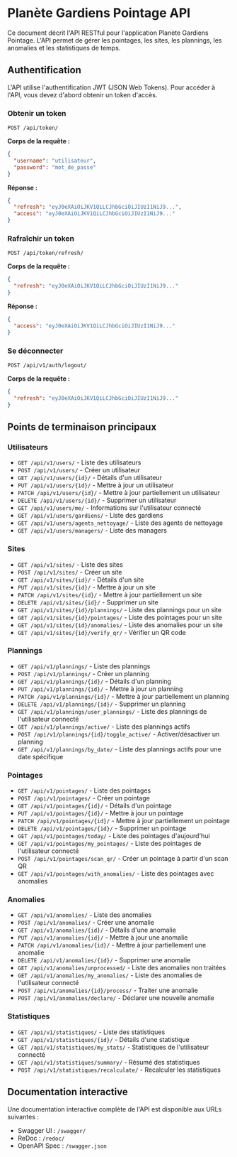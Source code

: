 # Planète Gardiens Pointage API

Ce document décrit l'API RESTful pour l'application Planète Gardiens Pointage. L'API permet de gérer les pointages, les sites, les plannings, les anomalies et les statistiques de temps.

## Authentification

L'API utilise l'authentification JWT (JSON Web Tokens). Pour accéder à l'API, vous devez d'abord obtenir un token d'accès.

### Obtenir un token

```
POST /api/token/
```

**Corps de la requête :**
```json
{
  "username": "utilisateur",
  "password": "mot_de_passe"
}
```

**Réponse :**
```json
{
  "refresh": "eyJ0eXAiOiJKV1QiLCJhbGciOiJIUzI1NiJ9...",
  "access": "eyJ0eXAiOiJKV1QiLCJhbGciOiJIUzI1NiJ9..."
}
```

### Rafraîchir un token

```
POST /api/token/refresh/
```

**Corps de la requête :**
```json
{
  "refresh": "eyJ0eXAiOiJKV1QiLCJhbGciOiJIUzI1NiJ9..."
}
```

**Réponse :**
```json
{
  "access": "eyJ0eXAiOiJKV1QiLCJhbGciOiJIUzI1NiJ9..."
}
```

### Se déconnecter

```
POST /api/v1/auth/logout/
```

**Corps de la requête :**
```json
{
  "refresh": "eyJ0eXAiOiJKV1QiLCJhbGciOiJIUzI1NiJ9..."
}
```

## Points de terminaison principaux

### Utilisateurs

- `GET /api/v1/users/` - Liste des utilisateurs
- `POST /api/v1/users/` - Créer un utilisateur
- `GET /api/v1/users/{id}/` - Détails d'un utilisateur
- `PUT /api/v1/users/{id}/` - Mettre à jour un utilisateur
- `PATCH /api/v1/users/{id}/` - Mettre à jour partiellement un utilisateur
- `DELETE /api/v1/users/{id}/` - Supprimer un utilisateur
- `GET /api/v1/users/me/` - Informations sur l'utilisateur connecté
- `GET /api/v1/users/gardiens/` - Liste des gardiens
- `GET /api/v1/users/agents_nettoyage/` - Liste des agents de nettoyage
- `GET /api/v1/users/managers/` - Liste des managers

### Sites

- `GET /api/v1/sites/` - Liste des sites
- `POST /api/v1/sites/` - Créer un site
- `GET /api/v1/sites/{id}/` - Détails d'un site
- `PUT /api/v1/sites/{id}/` - Mettre à jour un site
- `PATCH /api/v1/sites/{id}/` - Mettre à jour partiellement un site
- `DELETE /api/v1/sites/{id}/` - Supprimer un site
- `GET /api/v1/sites/{id}/plannings/` - Liste des plannings pour un site
- `GET /api/v1/sites/{id}/pointages/` - Liste des pointages pour un site
- `GET /api/v1/sites/{id}/anomalies/` - Liste des anomalies pour un site
- `GET /api/v1/sites/{id}/verify_qr/` - Vérifier un QR code

### Plannings

- `GET /api/v1/plannings/` - Liste des plannings
- `POST /api/v1/plannings/` - Créer un planning
- `GET /api/v1/plannings/{id}/` - Détails d'un planning
- `PUT /api/v1/plannings/{id}/` - Mettre à jour un planning
- `PATCH /api/v1/plannings/{id}/` - Mettre à jour partiellement un planning
- `DELETE /api/v1/plannings/{id}/` - Supprimer un planning
- `GET /api/v1/plannings/user_plannings/` - Liste des plannings de l'utilisateur connecté
- `GET /api/v1/plannings/active/` - Liste des plannings actifs
- `POST /api/v1/plannings/{id}/toggle_active/` - Activer/désactiver un planning
- `GET /api/v1/plannings/by_date/` - Liste des plannings actifs pour une date spécifique

### Pointages

- `GET /api/v1/pointages/` - Liste des pointages
- `POST /api/v1/pointages/` - Créer un pointage
- `GET /api/v1/pointages/{id}/` - Détails d'un pointage
- `PUT /api/v1/pointages/{id}/` - Mettre à jour un pointage
- `PATCH /api/v1/pointages/{id}/` - Mettre à jour partiellement un pointage
- `DELETE /api/v1/pointages/{id}/` - Supprimer un pointage
- `GET /api/v1/pointages/today/` - Liste des pointages d'aujourd'hui
- `GET /api/v1/pointages/my_pointages/` - Liste des pointages de l'utilisateur connecté
- `POST /api/v1/pointages/scan_qr/` - Créer un pointage à partir d'un scan QR
- `GET /api/v1/pointages/with_anomalies/` - Liste des pointages avec anomalies

### Anomalies

- `GET /api/v1/anomalies/` - Liste des anomalies
- `POST /api/v1/anomalies/` - Créer une anomalie
- `GET /api/v1/anomalies/{id}/` - Détails d'une anomalie
- `PUT /api/v1/anomalies/{id}/` - Mettre à jour une anomalie
- `PATCH /api/v1/anomalies/{id}/` - Mettre à jour partiellement une anomalie
- `DELETE /api/v1/anomalies/{id}/` - Supprimer une anomalie
- `GET /api/v1/anomalies/unprocessed/` - Liste des anomalies non traitées
- `GET /api/v1/anomalies/my_anomalies/` - Liste des anomalies de l'utilisateur connecté
- `POST /api/v1/anomalies/{id}/process/` - Traiter une anomalie
- `POST /api/v1/anomalies/declare/` - Déclarer une nouvelle anomalie

### Statistiques

- `GET /api/v1/statistiques/` - Liste des statistiques
- `GET /api/v1/statistiques/{id}/` - Détails d'une statistique
- `GET /api/v1/statistiques/my_stats/` - Statistiques de l'utilisateur connecté
- `GET /api/v1/statistiques/summary/` - Résumé des statistiques
- `POST /api/v1/statistiques/recalculate/` - Recalculer les statistiques

## Documentation interactive

Une documentation interactive complète de l'API est disponible aux URLs suivantes :

- Swagger UI : `/swagger/`
- ReDoc : `/redoc/`
- OpenAPI Spec : `/swagger.json` 